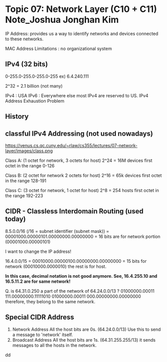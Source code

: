 # Topic 07: Network Layer (C10 + C11) Note_Joshua Jonghan Kim
IP Address: provides us a way to identify networks and devices connected to these networks.

MAC Address Limitations : no organizational system

## IPv4 (32 bits)

0-255.0-255.0-255.0-255
ex) 6.4.240.111

2^32 = 2.1 billion (not many)

IPv4 : USA
IPv6 : Everywhere else
most IPv4 are reserved to US.
IPv4 Address Exhaustion Problem

## History  
## classful IPv4 Addressing (not used nowadays)

https://venus.cs.qc.cuny.edu/~rlaw/cs355/lectures/07-network-layer/images/class.png

Class A: (1 octet for network, 3 octets for host)
2^24 = 16M devices
first octet in the range 0-126

Class B: (2 octet for network 2 octets for host)
2^16 = 65k devices
first octet in the range 128-191

Class C: (3 octet for network, 1 octet for host)
2^8 = 254 hosts
first octet in the range 192-223

## CIDR - Classless Interdomain Routing (used today)
8.5.0.0/16 (/16 = subnet identifier (subnet mask))
= 00001000.00000101.00000000.00000000
= 16 bits are for network portion (00001000.00000101)

I want to change the IP address!

16.4.0.0/15
= 00010000.00000100.00000000.00000000
= 15 bits for network (00010000.0000010)
the rest is for host.

__In this case, decimal notation is not good anymore.
See, 16.4.255.10 and 16.5.11.2 are for same network!__

Q. is 64.31.0.250 a part of the network of 64.24.0.0/13 ?
01000000.00011 111.00000000.11111010
01000000.00011 000.00000000.00000000
therefore, they belong to the same network.

## Special CIDR Address
1. Network Address
All the host bits are 0s. (64.24.0.0/13)
Use this to send a message to 'network' itself.
2. Broadcast Address
All the host bits are 1s. (64.31.255.255/13)
it sends messages to all the hosts in the network.

dd